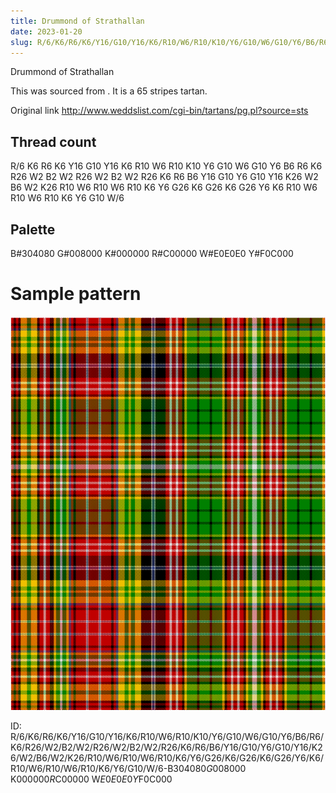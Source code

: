 ```yaml
---
title: Drummond of Strathallan
date: 2023-01-20
slug: R/6/K6/R6/K6/Y16/G10/Y16/K6/R10/W6/R10/K10/Y6/G10/W6/G10/Y6/B6/R6/K6/R26/W2/B2/W2/R26/W2/B2/W2/R26/K6/R6/B6/Y16/G10/Y6/G10/Y16/K26/W2/B6/W2/K26/R10/W6/R10/W6/R10/K6/Y6/G26/K6/G26/K6/G26/Y6/K6/R10/W6/R10/W6/R10/K6/Y6/G10/W/6-B$304080 G$008000 K$000000 R$C00000 W$E0E0E0 Y$F0C000
---
```

Drummond of Strathallan

This was sourced from <no value>.  It is a 65 stripes tartan.

Original link http://www.weddslist.com/cgi-bin/tartans/pg.pl?source=sts

## Thread count
R/6 K6 R6 K6 Y16 G10 Y16 K6 R10 W6 R10 K10 Y6 G10 W6 G10 Y6 B6 R6 K6 R26 W2 B2 W2 R26 W2 B2 W2 R26 K6 R6 B6 Y16 G10 Y6 G10 Y16 K26 W2 B6 W2 K26 R10 W6 R10 W6 R10 K6 Y6 G26 K6 G26 K6 G26 Y6 K6 R10 W6 R10 W6 R10 K6 Y6 G10 W/6

## Palette
B#304080 G#008000 K#000000 R#C00000 W#E0E0E0 Y#F0C000

# Sample pattern

![Tartan detail](tartan.png "R/6 K6 R6 K6 Y16 G10 Y16 K6 R10 W6 R10 K10 Y6 G10 W6 G10 Y6 B6 R6 K6 R26 W2 B2 W2 R26 W2 B2 W2 R26 K6 R6 B6 Y16 G10 Y6 G10 Y16 K26 W2 B6 W2 K26 R10 W6 R10 W6 R10 K6 Y6 G26 K6 G26 K6 G26 Y6 K6 R10 W6 R10 W6 R10 K6 Y6 G10 W/6 tartan")

ID: R/6/K6/R6/K6/Y16/G10/Y16/K6/R10/W6/R10/K10/Y6/G10/W6/G10/Y6/B6/R6/K6/R26/W2/B2/W2/R26/W2/B2/W2/R26/K6/R6/B6/Y16/G10/Y6/G10/Y16/K26/W2/B6/W2/K26/R10/W6/R10/W6/R10/K6/Y6/G26/K6/G26/K6/G26/Y6/K6/R10/W6/R10/W6/R10/K6/Y6/G10/W/6-B$304080 G$008000 K$000000 R$C00000 W$E0E0E0 Y$F0C000